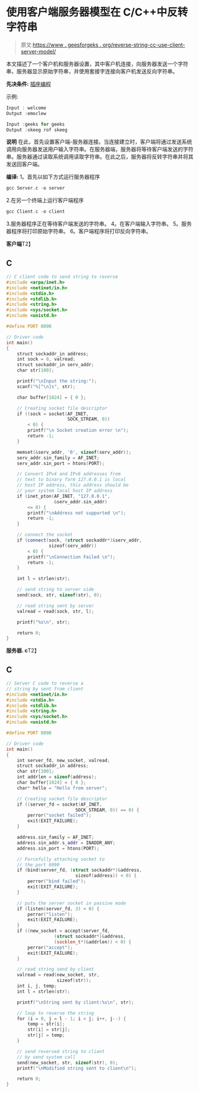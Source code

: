 # 使用客户端服务器模型在 C/C++中反转字符串

> 原文:[https://www . geesforgeks . org/reverse-string-cc-use-client-server-model/](https://www.geeksforgeeks.org/reverse-string-cc-using-client-server-model/)

本文描述了一个客户机和服务器设置，其中客户机连接，向服务器发送一个字符串，服务器显示原始字符串，并使用套接字连接向客户机发送反向字符串。

**先决条件:** [插座编程](https://www.geeksforgeeks.org/socket-programming-cc/)

示例:

```cpp
Input : welcome
Output :emoclew

Input :geeks for geeks
Output :skeeg rof skeeg

```

**说明**
在此，首先设置客户端-服务器连接。当连接建立时，客户端将通过发送系统调用向服务器发送用户输入字符串。在服务器端，服务器将等待客户端发送的字符串。服务器通过读取系统调用读取字符串。在此之后，服务器将反转字符串并将其发送回客户端。

**编译:**
1。首先以如下方式运行服务器程序

```cpp
gcc Server.c -o server

```

2.在另一个终端上运行客户端程序

```cpp
gcc Client.c -o client

```

3.服务器程序正在等待客户端发送的字符串。
4。在客户端输入字符串。
5。服务器程序将打印原始字符串。
6。客户端程序将打印反向字符串。

**客户端**T2】

## C

```cpp
// C client code to send string to reverse
#include <arpa/inet.h>
#include <netinet/in.h>
#include <stdio.h>
#include <stdlib.h>
#include <string.h>
#include <sys/socket.h>
#include <unistd.h>

#define PORT 8090

// Driver code
int main()
{
    struct sockaddr_in address;
    int sock = 0, valread;
    struct sockaddr_in serv_addr;
    char str[100];

    printf("\nInput the string:");
    scanf("%[^\n]s", str);

    char buffer[1024] = { 0 };

    // Creating socket file descriptor
    if ((sock = socket(AF_INET,
                       SOCK_STREAM, 0))
        < 0) {
        printf("\n Socket creation error \n");
        return -1;
    }

    memset(&serv_addr, '0', sizeof(serv_addr));
    serv_addr.sin_family = AF_INET;
    serv_addr.sin_port = htons(PORT);

    // Convert IPv4 and IPv6 addresses from
    // text to binary form 127.0.0.1 is local
    // host IP address, this address should be
    // your system local host IP address
    if (inet_pton(AF_INET, "127.0.0.1",
                  &serv_addr.sin_addr)
        <= 0) {
        printf("\nAddress not supported \n");
        return -1;
    }

    // connect the socket
    if (connect(sock, (struct sockaddr*)&serv_addr,
                sizeof(serv_addr))
        < 0) {
        printf("\nConnection Failed \n");
        return -1;
    }

    int l = strlen(str);

    // send string to server side
    send(sock, str, sizeof(str), 0);

    // read string sent by server
    valread = read(sock, str, l);

    printf("%s\n", str);

    return 0;
}
```

**服务器. c**T2】

## C

```cpp
// Server C code to reverse a
// string by sent from client
#include <netinet/in.h>
#include <stdio.h>
#include <stdlib.h>
#include <string.h>
#include <sys/socket.h>
#include <unistd.h>

#define PORT 8090

// Driver code
int main()
{
    int server_fd, new_socket, valread;
    struct sockaddr_in address;
    char str[100];
    int addrlen = sizeof(address);
    char buffer[1024] = { 0 };
    char* hello = "Hello from server";

    // Creating socket file descriptor
    if ((server_fd = socket(AF_INET, 
                          SOCK_STREAM, 0)) == 0) {
        perror("socket failed");
        exit(EXIT_FAILURE);
    }

    address.sin_family = AF_INET;
    address.sin_addr.s_addr = INADDR_ANY;
    address.sin_port = htons(PORT);

    // Forcefully attaching socket to
    // the port 8090
    if (bind(server_fd, (struct sockaddr*)&address, 
                          sizeof(address)) < 0) {
        perror("bind failed");
        exit(EXIT_FAILURE);
    }

    // puts the server socket in passive mode
    if (listen(server_fd, 3) < 0) {
        perror("listen");
        exit(EXIT_FAILURE);
    }
    if ((new_socket = accept(server_fd,
                  (struct sockaddr*)&address,
                  (socklen_t*)&addrlen)) < 0) {
        perror("accept");
        exit(EXIT_FAILURE);
    }

    // read string send by client
    valread = read(new_socket, str,
                   sizeof(str));
    int i, j, temp;
    int l = strlen(str);

    printf("\nString sent by client:%s\n", str);

    // loop to reverse the string
    for (i = 0, j = l - 1; i < j; i++, j--) {
        temp = str[i];
        str[i] = str[j];
        str[j] = temp;
    }

    // send reversed string to client
    // by send system call
    send(new_socket, str, sizeof(str), 0);
    printf("\nModified string sent to client\n");

    return 0;
}
```